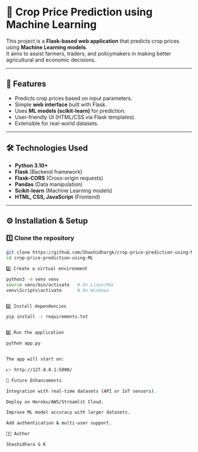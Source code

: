 # 🌾 Crop Price Prediction using Machine Learning

This project is a **Flask-based web application** that predicts crop prices using **Machine Learning models**.  
It aims to assist farmers, traders, and policymakers in making better agricultural and economic decisions.

---

## 📌 Features
- Predicts crop prices based on input parameters.
- Simple **web interface** built with Flask.
- Uses **ML models (scikit-learn)** for prediction.
- User-friendly UI (HTML/CSS via Flask templates).
- Extensible for real-world datasets.

---

## 🛠️ Technologies Used
- **Python 3.10+**
- **Flask** (Backend framework)
- **Flask-CORS** (Cross-origin requests)
- **Pandas** (Data manipulation)
- **Scikit-learn** (Machine Learning models)
- **HTML, CSS, JavaScript** (Frontend)

---

## ⚙️ Installation & Setup

### 1️⃣ Clone the repository
```bash
git clone https://github.com/Shashidhargk/crop-price-prediction-using-ML.git
cd crop-price-prediction-using-ML

2️⃣ Create a virtual environment

python3 -m venv venv
source venv/bin/activate   # On Linux/Mac
venv\Scripts\activate      # On Windows


3️⃣ Install dependencies

pip install -r requirements.txt


4️⃣ Run the application

python app.py


The app will start on:

👉 http://127.0.0.1:5000/

🚀 Future Enhancements

Integration with real-time datasets (API or IoT sensors).

Deploy on Heroku/AWS/Streamlit Cloud.

Improve ML model accuracy with larger datasets.

Add authentication & multi-user support.

👨‍💻 Author

Shashidhara G K
